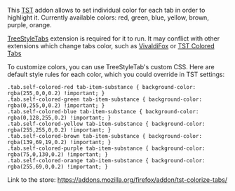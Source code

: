 This [TST](https://addons.mozilla.org/ru/firefox/addon/tree-style-tab/) addon allows to set individual color for each tab in order to highlight it. Currently available colors: red, green, blue, yellow, brown, purple, orange.

[TreeStyleTabs](https://addons.mozilla.org/firefox/addon/tree-style-tab/) extension is required for it to run.
It may conflict with other extensions which change tabs color, such as [VivaldiFox](https://addons.mozilla.org/firefox/addon/vivaldifox/) or [TST Colored Tabs](https://addons.mozilla.org/firefox/addon/tst-colored-tabs/)

To customize colors, you can use TreeStyleTab's custom CSS.
Here are default style rules for each color, which you could override in TST settings:

```
.tab.self-colored-red tab-item-substance { background-color: rgba(255,0,0,0.2) !important; }
.tab.self-colored-green tab-item-substance { background-color: rgba(0,255,0,0.2) !important; }
.tab.self-colored-blue tab-item-substance { background-color: rgba(0,128,255,0.2) !important; }
.tab.self-colored-yellow tab-item-substance { background-color: rgba(255,255,0,0.2) !important; }
.tab.self-colored-brown tab-item-substance { background-color: rgba(139,69,19,0.2) !important; }
.tab.self-colored-purple tab-item-substance { background-color: rgba(75,0,130,0.2) !important; }
.tab.self-colored-orange tab-item-substance { background-color: rgba(255,69,0,0.2) !important; }
```

Link to the store:
https://addons.mozilla.org/firefox/addon/tst-colorize-tabs/